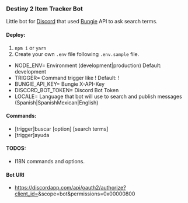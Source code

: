 ### Destiny 2 Item Tracker Bot

Little bot for [Discord](https://) that used [Bungie](https://bungie.net) API to ask search terms.

#### Deploy:

1. `npm i` or `yarn`
2. Create your own `.env` file following `.env.sample` file.
  * NODE_ENV= Environment (development|production) Default: development
  * TRIGGER= Command trigger like ! Default: !
  * BUNGIE_API_KEY= Bungie X-API-Key
  * DISCORD_BOT_TOKEN= Discord Bot Token
  * LOCALE= Language that bot will use to search and publish messages (Spanish|SpanishMexican|English)

#### Commands:

* [trigger]buscar [option] [search terms]
* [trigger]ayuda


#### TODOS:
* I18N commands and options.

#### Bot URI

* https://discordapp.com/api/oauth2/authorize?client_id=<client-id>&scope=bot&permissions=0x00000800
